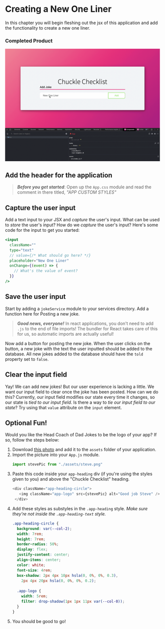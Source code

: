 # Creating a New One Liner
In this chapter you will begin fleshing out the jsx of this application and add the functionality to create a new one liner.

### Completed Product
<img src="./images/chuckle-create.gif" width="1000px" alt="Animation showing a new joke being created" />

## Add the header for the application
   
   > ***Before you get started***: Open up the `App.css` module and read the comment in there titled, _"APP CUSTOM STYLES"_

## Capture the user input
  
Add a text input to your JSX and _capture_ the user's input. What can be used to _store_ the user's input? How do we _capture_ the user's input? Here's some code for the input to get you started: 

```jsx
<input
  className=""
  type="text"
  // value={/* What should go here? */}
  placeholder="New One Liner"
  onChange={(event) => {
    // What's the value of event?
  }}
/>
```

## Save the user input

Start by adding a `jokeService` module to your services directory. Add a function here for Posting a new joke.

>***Good news, everyone!*** In react applications, you don't need to add `.js` to the end of file imports! The bundler for React takes care of this for us, so automatic imports are actually useful!

Now add a button for posting the new joke. When the user clicks on the button, a new joke with the text the user inputted should be added to the database. All new jokes added to the database should have the `told` property set to `false`. 

## Clear the input field 

Yay! We can add new jokes! But our user experience is lacking a little. We want our input field to clear once the joke has been posted. How can we do this? Currently, our input field modifies our state every time it changes, so our state is _tied to our input field_. Is there a way to _tie our input field to our state_? Try using that `value` attribute on the `input` element.

## Optional Fun!

Would you like the Head Coach of Dad Jokes to be the logo of your app? If so, follow the steps below: 

1. Download [this photo](./images/steve.png) and add it to the `assets` folder of your application. 
2. Import the picture into your `App.js` module.
   ```javascript
   import stevePic from "./assets/steve.png"
   ```
3. Paste this code inside your `app-heading` div (if you're using the styles given to you) and above the "Chuckle Checklist" heading. 
   ```javascript
   <div className="app-heading-circle">
      <img className="app-logo" src={stevePic} alt="Good job Steve" />
    </div>
   ```
4. Add these styles as substyles in the `.app-heading` style. _Make sure they're not inside the `.app-heading-text` style._
    ```css
    .app-heading-circle {
      background: var(--col-2);
      width: 7rem;
      height: 7rem;
      border-radius: 50%;
      display: flex;
      justify-content: center;
      align-items: center;
      color: white;
      font-size: 4rem;
      box-shadow: 2px 4px 10px hsla(0, 0%, 0%, 0.3),
        2px 4px 20px hsla(0, 0%, 0%, 0.2);

      .app-logo {
        width: 5rem;
        filter: drop-shadow(1px 1px 11px var(--col-0));
      }
    }
    ```
5. You should be good to go!